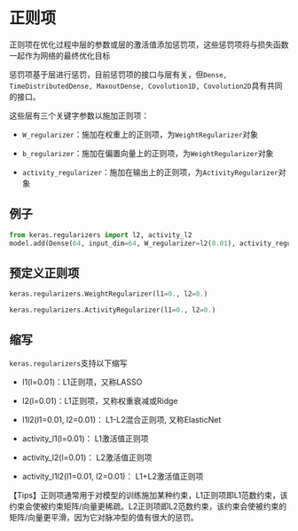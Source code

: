 # 正则项

正则项在优化过程中层的参数或层的激活值添加惩罚项，这些惩罚项将与损失函数一起作为网络的最终优化目标

惩罚项基于层进行惩罚，目前惩罚项的接口与层有关，但```Dense, TimeDistributedDense, MaxoutDense, Covolution1D, Covolution2D```具有共同的接口。

这些层有三个关键字参数以施加正则项：

* ```W_regularizer```：施加在权重上的正则项，为```WeightRegularizer```对象

* ```b_regularizer```：施加在偏置向量上的正则项，为```WeightRegularizer```对象

* ```activity_regularizer```：施加在输出上的正则项，为```ActivityRegularizer```对象

## 例子
```python
from keras.regularizers import l2, activity_l2
model.add(Dense(64, input_dim=64, W_regularizer=l2(0.01), activity_regularizer=activity_l2(0.01)))
```

## 预定义正则项

```python
keras.regularizers.WeightRegularizer(l1=0., l2=0.)
```

```python
keras.regularizers.ActivityRegularizer(l1=0., l2=0.)
```

## 缩写

```keras.regularizers```支持以下缩写

* l1(l=0.01)：L1正则项，又称LASSO

* l2(l=0.01)：L1正则项，又称权重衰减或Ridge

* l1l2(l1=0.01, l2=0.01)： L1-L2混合正则项, 又称ElasticNet

* activity_l1(l=0.01)： L1激活值正则项

* activity_l2(l=0.01)： L2激活值正则项

* activity_l1l2(l1=0.01, l2=0.01)： L1+L2激活值正则项

 【Tips】正则项通常用于对模型的训练施加某种约束，L1正则项即L1范数约束，该约束会使被约束矩阵/向量更稀疏。L2正则项即L2范数约束，该约束会使被约束的矩阵/向量更平滑，因为它对脉冲型的值有很大的惩罚。